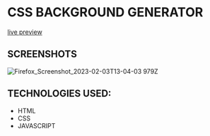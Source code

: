 # CSS BACKGROUND GENERATOR

[live preview](https://kimicasamina.github.io/color-game/)

## SCREENSHOTS
![Firefox_Screenshot_2023-02-03T13-04-03 979Z](https://user-images.githubusercontent.com/122260532/216610802-dc916c4a-b68a-461d-a031-6089d4e25d49.png)


## TECHNOLOGIES USED:
- HTML
- CSS
- JAVASCRIPT
